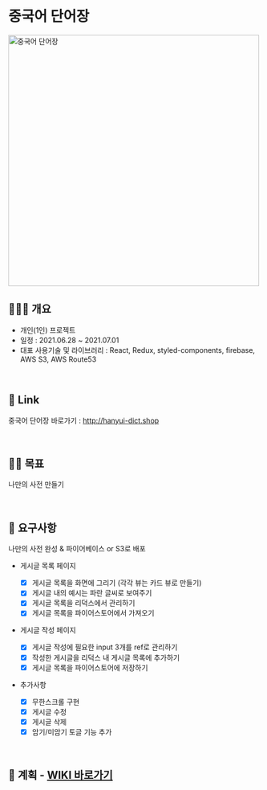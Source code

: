 # 중국어 단어장


<img src="https://user-images.githubusercontent.com/72782239/132444970-3e6cf19c-6b40-4004-9c8d-4403145745ef.jpg" width="500px" alt="중국어 단어장"/>

<br />

## 👩🏻‍🎓 개요
- 개인(1인) 프로젝트
- 일정 : 2021.06.28 ~ 2021.07.01
- 대표 사용기술 및 라이브러리 : React, Redux, styled-components, firebase, AWS S3, AWS Route53

<br />

## 🔗 Link
중국어 단어장 바로가기 : http://hanyui-dict.shop

<br />

## 💪🏻 목표

나만의 사전 만들기

<br>

## 📃 요구사항

나만의 사전 완성 & 파이어베이스 or S3로 배포

- 게시글 목록 페이지

  - [x] 게시글 목록을 화면에 그리기 (각각 뷰는 카드 뷰로 만들기)
  - [x] 게시글 내의 예시는 파란 글씨로 보여주기
  - [x] 게시글 목록을 리덕스에서 관리하기
  - [x] 게시글 목록을 파이어스토어에서 가져오기

- 게시글 작성 페이지
  - [x] 게시글 작성에 필요한 input 3개를 ref로 관리하기
  - [x] 작성한 게시글을 리덕스 내 게시글 목록에 추가하기
  - [x] 게시글 목록을 파이어스토어에 저장하기

- 추가사항
  - [x] 무한스크롤 구현
  - [x] 게시글 수정
  - [x] 게시글 삭제
  - [x] 암기/미암기 토글 기능 추가

<br>

## 📜 계획 - <a href="https://github.com/jihyunan-dev/react-dictionary/wiki">WIKI 바로가기</a>
